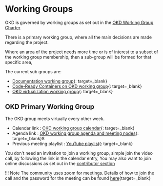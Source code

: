 # Working Groups

<!--- cSpell:ignore wg_virt  -->

OKD is governed by working groups as set out in the [OKD Working Group Charter](charter.md)

There is a primary working group, where all the main decisions are made regarding the project.  

Where an area of the project needs more time or is of interest to a subset of the working group membership, then a sub-group will be formed for that specific area,

The current sub groups are:

- [Documentation working group](wg_docs/overview.md){: target=_blank}
- [Code-Ready Containers on OKD working group](wg_crc/overview.md){: target=_blank}
- [OKD virtualization working group](wg_virt/overview.md){: target=_blank}

## OKD Primary Working Group

The OKD group meets virtually every other week.

- Calendar link : [OKD working group calendar](https://calendar.fedoraproject.org/list/okd/){: target=_blank}
- Agenda link : [OKD working group agenda and meeting nodes](https://hackmd.io/YJBn04R5TDi5Sm9XbOGwZA){: target=_blank}ß
- Previous meeting playlist : [YouTube playlist](https://www.youtube.com/playlist?list=PLaR6Rq6Z4Iqc3WjZB-rUTPru8RKyOCnBo){: target=_blank}

You don't need an invitation to join a working group, simple join the video call, by following the link in the calendar entry,  You may also want to join online discussions as set out in the [contributor section](contributor.md)

!!! Note
  The community uses zoom for meetings.  Details of how to join the call and the password for the meeting can be found [here](https://github.com/okd-project/working-group/blob/main/meetings.md){target=_blank}
